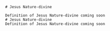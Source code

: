 
    # Jesus Nature-divine

    Definition of Jesus Nature-divine coming soon
    # Jesus Nature-divine
    Definition of Jesus Nature-divine coming soon